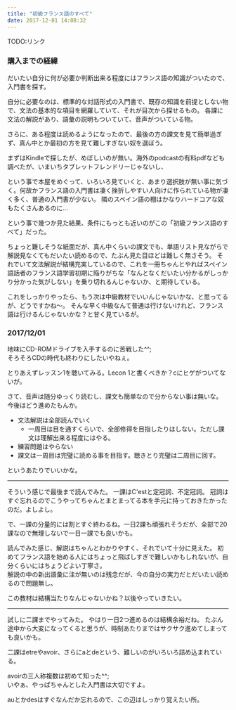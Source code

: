```yaml
---
title: "初級フランス語のすべて"
date: 2017-12-01 14:08:32
---
```


TODO:リンク

### 購入までの経緯

だいたい自分に何が必要か判断出来る程度にはフランス語の知識がついたので、入門書を探す。

自分に必要なのは、標準的な対話形式の入門書で、既存の知識を前提としない物で、文法の基本的な項目を網羅していて、それが目次から探せるもの。
各課に文法の解説があり、語彙の説明もついていて、音声がついている物。

さらに、ある程度は読めるようになったので、最後の方の課文を見て簡単過ぎず、真ん中とか最初の方を見て難しすぎない奴を選ぼう。

まずはKindleで探したが、めぼしいのが無い。海外のpodcastの有料pdfなども調べたが、いまいちタブレットフレンドリーじゃないし、

という事で本屋をめぐって、いろいろ見ていくと、あまり選択肢が無い事に気づく。何故かフランス語の入門書は凄く挫折しやすい人向けに作られている物が凄く多く、普通の入門書が少ない。
隣のスペイン語の棚はかなりハードコアな奴もたくさんあるのに…

という事で幾つか見た結果、条件にもっとも近いのがこの「初級フランス語のすべて」だった。

ちょっと難しそうな紙面だが、真ん中くらいの課文でも、単語リスト見ながらで解説見なくてもだいたい読めるので、たぶん見た目ほどは難しく無さそう。
それでいて文法解説が結構充実しているので、これを一冊ちゃんとやればスペイン語話者のフランス語学習初期に陥りがちな「なんとなくだいたい分かるがしっかり分かった気がしない」を乗り切れるんじゃないか、と期待している。

これをしっかりやったら、もう次は中級教材でいいんじゃないかな、と思ってるが、どうですかね〜。
そんな早く中級なんて普通は行けないけれど、フランス語は行けるんじゃないかな？と甘く見ているが。

### 2017/12/01

地味にCD-ROMドライブを入手するのに苦戦した^^;  
そろそろCDの時代も終わりにしたいやねぇ。

とりあえずレッスン1を聴いてみる。Lecon 1と書くべきか？cにヒゲがついてないが。

さて、音声は随分ゆっくり読むし、課文も簡単なので分からない事は無いな。
今後はどう進めたもんか。

- 文法解説は全部読んでいく
   - 一周目は目を通すくらいで、全部修得を目指したりはしない。ただし課文は理解出来る程度にはやる。
- 練習問題はやらない
- 課文は一周目は完璧に読める事を目指す。聴きとり完璧は二周目に回す。

というあたりでいいかな。

----

そういう感じで最後まで読んでみた。
一課はC'estと定冠詞、不定冠詞。
冠詞はすぐ忘れるのでこうやってちゃんとまとまってる本を手元に持っておきたかったのだ。よしよし。

で、一課の分量的には割とすぐ終わるね。一日2課も頑張れそうだが、全部で20課なので無理しないで一日一課でも良いかも。

読んでみた感じ、解説はちゃんとわかりやすく、それでいて十分に見えた。
初めてフランス語を始める人にはちょっと飛ばしすぎで難しいかもしれないが、自分くらいにはちょうどよい丁寧さ。  
解説の中の新出語彙に注が無いのは残念だが、今の自分の実力だとだいたい読めるので問題無し。

この教材は結構当たりなんじゃないかね？以後やっていきたい。

----

試しに二課までやってみた。
やはり一日2つ進めるのは結構余裕だね。
たぶん途中から大変になってくると思うが、時制あたりまではサクサク進めてしまっても良いかも。

二課はetreやavoir、さらにaとdeという、難しいのがいろいろ詰め込まれている。

avoirの三人称複数は初めて知った^^;  
いやぁ、やっぱちゃんとした入門書は大切ですよ。

auとかdesはすぐなんだか忘れるので、この辺はしっかり覚えたい所。
